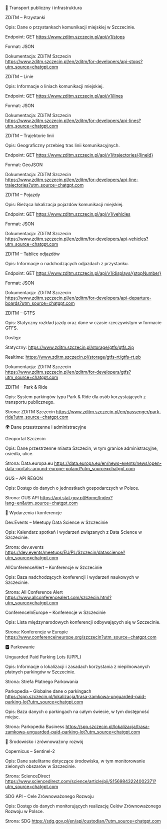 🚌 Transport publiczny i infrastruktura

ZDiTM – Przystanki

Opis: Dane o przystankach komunikacji miejskiej w Szczecinie.

Endpoint: GET https://www.zditm.szczecin.pl/api/v1/stops

Format: JSON

Dokumentacja:
ZDiTM Szczecin https://www.zditm.szczecin.pl/en/zditm/for-developers/api-stops?utm_source=chatgpt.com

ZDiTM – Linie

Opis: Informacje o liniach komunikacji miejskiej.

Endpoint: GET https://www.zditm.szczecin.pl/api/v1/lines

Format: JSON

Dokumentacja:
ZDiTM Szczecin https://www.zditm.szczecin.pl/en/zditm/for-developers/api-lines?utm_source=chatgpt.com

ZDiTM – Trajektorie linii

Opis: Geograficzny przebieg tras linii komunikacyjnych.

Endpoint: GET https://www.zditm.szczecin.pl/api/v1/trajectories/{lineId}

Format: GeoJSON

Dokumentacja:
ZDiTM Szczecin https://www.zditm.szczecin.pl/en/zditm/for-developers/api-line-trajectories?utm_source=chatgpt.com

ZDiTM – Pojazdy

Opis: Bieżąca lokalizacja pojazdów komunikacji miejskiej.

Endpoint: GET https://www.zditm.szczecin.pl/api/v1/vehicles

Format: JSON

Dokumentacja:
ZDiTM Szczecin https://www.zditm.szczecin.pl/en/zditm/for-developers/api-vehicles?utm_source=chatgpt.com

ZDiTM – Tablice odjazdów

Opis: Informacje o nadchodzących odjazdach z przystanku.

Endpoint: GET https://www.zditm.szczecin.pl/api/v1/displays/{stopNumber}

Format: JSON

Dokumentacja:
ZDiTM Szczecin https://www.zditm.szczecin.pl/en/zditm/for-developers/api-departure-boards?utm_source=chatgpt.com

ZDiTM – GTFS

Opis: Statyczny rozkład jazdy oraz dane w czasie rzeczywistym w formacie GTFS.

Dostęp:

Statyczny: https://www.zditm.szczecin.pl/storage/gtfs/gtfs.zip

Realtime: https://www.zditm.szczecin.pl/storage/gtfs-rt/gtfs-rt.pb

Dokumentacja:
ZDiTM Szczecin https://www.zditm.szczecin.pl/en/zditm/for-developers/gtfs?utm_source=chatgpt.com

ZDiTM – Park & Ride

Opis: System parkingów typu Park & Ride dla osób korzystających z transportu publicznego.

Strona:
ZDiTM Szczecin https://www.zditm.szczecin.pl/en/passenger/park-ride?utm_source=chatgpt.com

🌍 Dane przestrzenne i administracyjne

Geoportal Szczecin

Opis: Dane przestrzenne miasta Szczecin, w tym granice administracyjne, osiedla, ulice.

Strona:
Data.europa.eu https://data.europa.eu/en/news-events/news/open-data-portals-around-europe-poland?utm_source=chatgpt.com

GUS – API REGON

Opis: Dostęp do danych o jednostkach gospodarczych w Polsce.

Strona:
GUS API https://api.stat.gov.pl/Home/Index?lang=en&utm_source=chatgpt.com

📅 Wydarzenia i konferencje

Dev.Events – Meetupy Data Science w Szczecinie

Opis: Kalendarz spotkań i wydarzeń związanych z Data Science w Szczecinie.

Strona:
dev.events https://dev.events/meetups/EU/PL/Szczecin/datascience?utm_source=chatgpt.com

AllConferenceAlert – Konferencje w Szczecinie

Opis: Baza nadchodzących konferencji i wydarzeń naukowych w Szczecinie.

Strona:
All Conference Alert https://www.allconferencealert.com/szczecin.html?utm_source=chatgpt.com

ConferenceInEurope – Konferencje w Szczecinie

Opis: Lista międzynarodowych konferencji odbywających się w Szczecinie.

Strona:
Konferencje w Europie https://www.conferenceineurope.org/szczecin?utm_source=chatgpt.com

🅿️ Parkowanie

Unguarded Paid Parking Lots (UPPL)

Opis: Informacje o lokalizacji i zasadach korzystania z niepilnowanych płatnych parkingów w Szczecinie.

Strona:
Strefa Płatnego Parkowania

Parkopedia – Globalne dane o parkingach https://spp.szczecin.pl/lokalizacja/trasa-zamkowa-unguarded-paid-parking-lot?utm_source=chatgpt.com

Opis: Baza danych o parkingach na całym świecie, w tym dostępność miejsc.

Strona:
Parkopedia Business https://spp.szczecin.pl/lokalizacja/trasa-zamkowa-unguarded-paid-parking-lot?utm_source=chatgpt.com

🌱 Środowisko i zrównoważony rozwój

Copernicus – Sentinel-2

Opis: Dane satelitarne dotyczące środowiska, w tym monitorowanie zielonych obszarów w Szczecinie.

Strona:
ScienceDirect https://www.sciencedirect.com/science/article/pii/S1569843224002371?utm_source=chatgpt.com

SDG API – Cele Zrównoważonego Rozwoju

Opis: Dostęp do danych monitorujących realizację Celów Zrównoważonego Rozwoju w Polsce.

Strona:
SDG https://sdg.gov.pl/en/api/custodian/?utm_source=chatgpt.com
